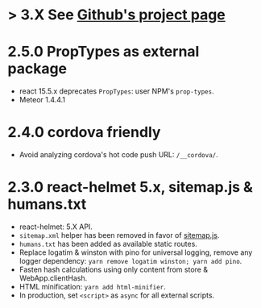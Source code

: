 # > 3.X See [Github's project page](https://github.com/ssrwpo/ssr/projects)

# 2.5.0 PropTypes as external package

* react 15.5.x deprecates `PropTypes`: user NPM's `prop-types`.
* Meteor 1.4.4.1

# 2.4.0 cordova friendly

* Avoid analyzing cordova's hot code push URL: `/__cordova/`.

# 2.3.0 react-helmet 5.x, sitemap.js & humans.txt

* react-helmet: 5.X API.
* `sitemap.xml` helper has been removed in favor of [sitemap.js](https://github.com/ekalinin/sitemap.js).
* `humans.txt` has been added as available static routes.
* Replace logatim & winston with pino for universal logging,
  remove any logger dependency: `yarn remove logatim winston; yarn add pino`.
* Fasten hash calculations using only content from store & WebApp.clientHash.
* HTML minification: `yarn add html-minifier`.
* In production, set `<script>` as `async` for all external scripts.
